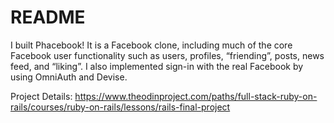 # README

I built Phacebook! It is a Facebook clone, including much of the core Facebook user functionality such as users, profiles, “friending”, posts, news feed, and “liking”. I also implemented sign-in with the real Facebook by using OmniAuth and Devise.

Project Details: https://www.theodinproject.com/paths/full-stack-ruby-on-rails/courses/ruby-on-rails/lessons/rails-final-project
